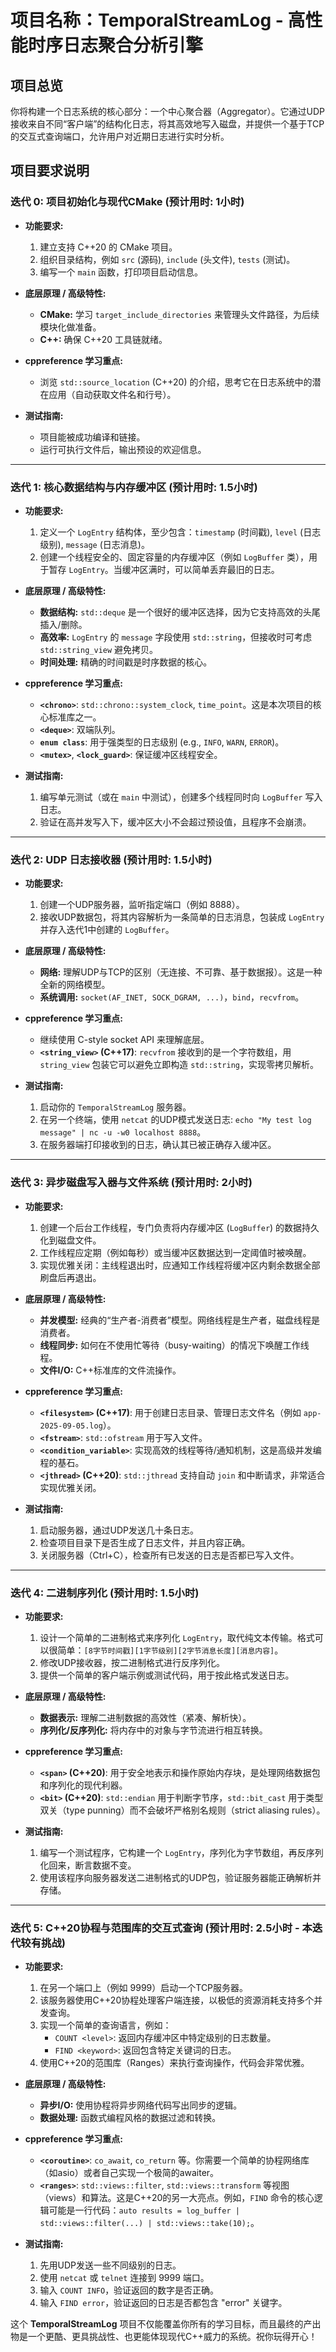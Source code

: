 # 项目名称：TemporalStreamLog - 高性能时序日志聚合分析引擎

## 项目总览

你将构建一个日志系统的核心部分：一个中心聚合器（Aggregator）。它通过UDP接收来自不同“客户端”的结构化日志，将其高效地写入磁盘，并提供一个基于TCP的交互式查询端口，允许用户对近期日志进行实时分析。

## 项目要求说明

### **迭代 0: 项目初始化与现代CMake (预计用时: 1小时)**

* **功能要求:**
    1. 建立支持 C++20 的 CMake 项目。
    2. 组织目录结构，例如 `src` (源码), `include` (头文件), `tests` (测试)。
    3. 编写一个 `main` 函数，打印项目启动信息。

* **底层原理 / 高级特性:**
  * **CMake:** 学习 `target_include_directories` 来管理头文件路径，为后续模块化做准备。
  * **C++:** 确保 C++20 工具链就绪。

* **cppreference 学习重点:**
  * 浏览 `std::source_location` (C++20) 的介绍，思考它在日志系统中的潜在应用（自动获取文件名和行号）。

* **测试指南:**
  * 项目能被成功编译和链接。
  * 运行可执行文件后，输出预设的欢迎信息。

---

### **迭代 1: 核心数据结构与内存缓冲区 (预计用时: 1.5小时)**

* **功能要求:**
    1. 定义一个 `LogEntry` 结构体，至少包含：`timestamp` (时间戳), `level` (日志级别), `message` (日志消息)。
    2. 创建一个线程安全的、固定容量的内存缓冲区（例如 `LogBuffer` 类），用于暂存 `LogEntry`。当缓冲区满时，可以简单丢弃最旧的日志。

* **底层原理 / 高级特性:**
  * **数据结构:** `std::deque` 是一个很好的缓冲区选择，因为它支持高效的头尾插入/删除。
  * **高效率:** `LogEntry` 的 `message` 字段使用 `std::string`，但接收时可考虑 `std::string_view` 避免拷贝。
  * **时间处理:** 精确的时间戳是时序数据的核心。

* **cppreference 学习重点:**
  * **`<chrono>`**: `std::chrono::system_clock`, `time_point`。这是本次项目的核心标准库之一。
  * **`<deque>`**: 双端队列。
  * **`enum class`**: 用于强类型的日志级别 (e.g., `INFO`, `WARN`, `ERROR`)。
  * **`<mutex>`**, **`<lock_guard>`**: 保证缓冲区线程安全。

* **测试指南:**
    1. 编写单元测试（或在 `main` 中测试），创建多个线程同时向 `LogBuffer` 写入日志。
    2. 验证在高并发写入下，缓冲区大小不会超过预设值，且程序不会崩溃。

---

### **迭代 2: UDP 日志接收器 (预计用时: 1.5小时)**

* **功能要求:**
    1. 创建一个UDP服务器，监听指定端口（例如 8888）。
    2. 接收UDP数据包，将其内容解析为一条简单的日志消息，包装成 `LogEntry` 并存入迭代1中创建的 `LogBuffer`。

* **底层原理 / 高级特性:**
  * **网络:** 理解UDP与TCP的区别（无连接、不可靠、基于数据报）。这是一种全新的网络模型。
  * **系统调用:** `socket(AF_INET, SOCK_DGRAM, ...)`，`bind`，`recvfrom`。

* **cppreference 学习重点:**
  * 继续使用 C-style socket API 来理解底层。
  * **`<string_view>` (C++17)**: `recvfrom` 接收到的是一个字符数组，用 `string_view` 包装它可以避免立即构造 `std::string`，实现零拷贝解析。

* **测试指南:**
    1. 启动你的 `TemporalStreamLog` 服务器。
    2. 在另一个终端，使用 `netcat` 的UDP模式发送日志: `echo "My test log message" | nc -u -w0 localhost 8888`。
    3. 在服务器端打印接收到的日志，确认其已被正确存入缓冲区。

---

### **迭代 3: 异步磁盘写入器与文件系统 (预计用时: 2小时)**

* **功能要求:**
    1. 创建一个后台工作线程，专门负责将内存缓冲区 (`LogBuffer`) 的数据持久化到磁盘文件。
    2. 工作线程应定期（例如每秒）或当缓冲区数据达到一定阈值时被唤醒。
    3. 实现优雅关闭：主线程退出时，应通知工作线程将缓冲区内剩余数据全部刷盘后再退出。

* **底层原理 / 高级特性:**
  * **并发模型:** 经典的“生产者-消费者”模型。网络线程是生产者，磁盘线程是消费者。
  * **线程同步:** 如何在不使用忙等待（busy-waiting）的情况下唤醒工作线程。
  * **文件I/O:** C++标准库的文件流操作。

* **cppreference 学习重点:**
  * **`<filesystem>` (C++17)**: 用于创建日志目录、管理日志文件名（例如 `app-2025-09-05.log`）。
  * **`<fstream>`**: `std::ofstream` 用于写入文件。
  * **`<condition_variable>`**: 实现高效的线程等待/通知机制，这是高级并发编程的基石。
  * **`<jthread>` (C++20)**: `std::jthread` 支持自动 `join` 和中断请求，非常适合实现优雅关闭。

* **测试指南:**
    1. 启动服务器，通过UDP发送几十条日志。
    2. 检查项目目录下是否生成了日志文件，并且内容正确。
    3. 关闭服务器（Ctrl+C），检查所有已发送的日志是否都已写入文件。

---

### **迭代 4: 二进制序列化 (预计用时: 1.5小时)**

* **功能要求:**
    1. 设计一个简单的二进制格式来序列化 `LogEntry`，取代纯文本传输。格式可以很简单：`[8字节时间戳][1字节级别][2字节消息长度][消息内容]`。
    2. 修改UDP接收器，按二进制格式进行反序列化。
    3. 提供一个简单的客户端示例或测试代码，用于按此格式发送日志。

* **底层原理 / 高级特性:**
  * **数据表示:** 理解二进制数据的高效性（紧凑、解析快）。
  * **序列化/反序列化:** 将内存中的对象与字节流进行相互转换。

* **cppreference 学习重点:**
  * **`<span>` (C++20)**: 用于安全地表示和操作原始内存块，是处理网络数据包和序列化的现代利器。
  * **`<bit>` (C++20)**: `std::endian` 用于判断字节序，`std::bit_cast` 用于类型双关（type punning）而不会破坏严格别名规则（strict aliasing rules）。

* **测试指南:**
    1. 编写一个测试程序，它构建一个 `LogEntry`，序列化为字节数组，再反序列化回来，断言数据不变。
    2. 使用该程序向服务器发送二进制格式的UDP包，验证服务器能正确解析并存储。

---

### **迭代 5: C++20协程与范围库的交互式查询 (预计用时: 2.5小时 - 本迭代较有挑战)**

* **功能要求:**
    1. 在另一个端口上（例如 9999）启动一个TCP服务器。
    2. 该服务器使用C++20协程处理客户端连接，以极低的资源消耗支持多个并发查询。
    3. 实现一个简单的查询语言，例如：
        * `COUNT <level>`: 返回内存缓冲区中特定级别的日志数量。
        * `FIND <keyword>`: 返回包含特定关键词的日志。
    4. 使用C++20的范围库（Ranges）来执行查询操作，代码会非常优雅。

* **底层原理 / 高级特性:**
  * **异步I/O:** 使用协程将异步网络代码写出同步的逻辑。
  * **数据处理:** 函数式编程风格的数据过滤和转换。

* **cppreference 学习重点:**
  * **`<coroutine>`**: `co_await`, `co_return` 等。你需要一个简单的协程网络库（如asio）或者自己实现一个极简的awaiter。
  * **`<ranges>`**: `std::views::filter`, `std::views::transform` 等视图（views）和算法。这是C++20的另一大亮点。例如，`FIND` 命令的核心逻辑可能是一行代码：`auto results = log_buffer | std::views::filter(...) | std::views::take(10);`。

* **测试指南:**
    1. 先用UDP发送一些不同级别的日志。
    2. 使用 `netcat` 或 `telnet` 连接到 9999 端口。
    3. 输入 `COUNT INFO`，验证返回的数字是否正确。
    4. 输入 `FIND error`，验证返回的日志是否都包含 "error" 关键字。

这个 **TemporalStreamLog** 项目不仅能覆盖你所有的学习目标，而且最终的产出物是一个更酷、更具挑战性、也更能体现现代C++威力的系统。祝你玩得开心！
